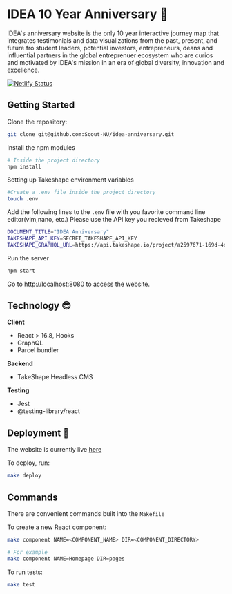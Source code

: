 # **IDEA 10 Year Anniversary** :tada:

IDEA's anniversary website is the only 10 year interactive journey map that integrates testimonials and data visualizations from the past, present, and future fro student leaders, potential investors, entrepreneurs, deans and influential partners in the global entreprenuer ecosystem who are curios and motivated by IDEA's mission in an era of global diversity, innovation and excellence.

[![Netlify Status](https://api.netlify.com/api/v1/badges/ad89c199-fc46-4c84-9e0c-89d9e91d59df/deploy-status)](https://app.netlify.com/sites/infallible-lamport-7aa8ff/deploys)
## **Getting Started**

Clone the repository:

```bash
git clone git@github.com:Scout-NU/idea-anniversary.git
```

Install the npm modules

```bash
# Inside the project directory
npm install
```

Setting up Takeshape environment variables

```bash
#Create a .env file inside the project directory
touch .env
```

Add the following lines to the `.env` file with you favorite command line editor(vim,nano, etc.) Please use the API key you recieved from Takeshape

```sh
DOCUMENT_TITLE="IDEA Anniversary"
TAKESHAPE_API_KEY=SECRET_TAKESHAPE_API_KEY
TAKESHAPE_GRAPHQL_URL=https://api.takeshape.io/project/a2597671-169d-4d16-9c56-9528619268c9/graphql
```

Run the server

```bash
npm start
```

Go to http://localhost:8080 to access the website.

## **Technology** :sunglasses:

**Client**
- React > 16.8, Hooks
- GraphQL
- Parcel bundler

**Backend**
- TakeShape Headless CMS

**Testing**
- Jest
- @testing-library/react


## **Deployment** :raised_hands:
The website is currently live [here](https://infallible-lamport-7aa8ff.netlify.com/)

To deploy, run:
```sh
make deploy
```

## **Commands**
There are convenient commands built into the `Makefile`

To create a new React component:
```sh
make component NAME=<COMPONENT_NAME> DIR=<COMPONENT_DIRECTORY>

# For example
make component NAME=Homepage DIR=pages
```

To run tests:
```sh
make test
```

